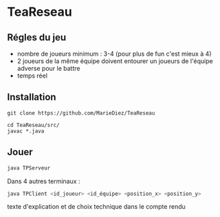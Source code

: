 # TeaReseau
## Régles du jeu
- nombre de joueurs minimum : 3-4 (pour plus de fun c'est mieux à 4)
- 2 joueurs de la même équipe doivent entourer un joueurs de l'équipe adverse pour le battre
- temps réel

## Installation
```
git clone https://github.com/MarieDiez/TeaReseau

cd TeaReseau/src/
javac *.java
```
## Jouer
```bash
java TPServeur
```
Dans 4 autres terminaux :

```bash
java TPClient <id_joueur> <id_équipe> <position_x> <position_y> 
```

texte d'explication et de choix technique dans le compte rendu


